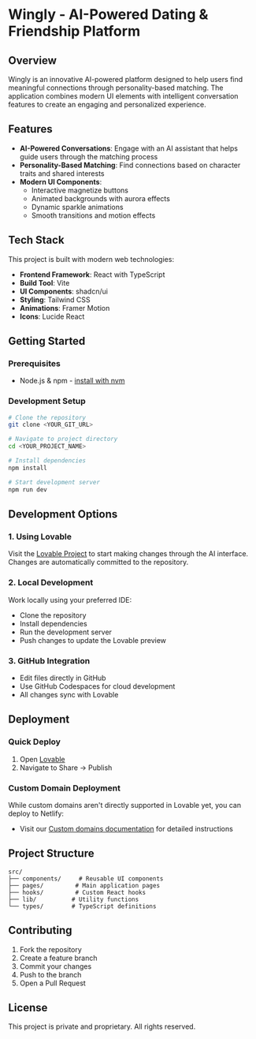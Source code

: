 # Wingly - AI-Powered Dating & Friendship Platform

## Overview

Wingly is an innovative AI-powered platform designed to help users find meaningful connections through personality-based matching. The application combines modern UI elements with intelligent conversation features to create an engaging and personalized experience.

## Features

- **AI-Powered Conversations**: Engage with an AI assistant that helps guide users through the matching process
- **Personality-Based Matching**: Find connections based on character traits and shared interests
- **Modern UI Components**: 
  - Interactive magnetize buttons
  - Animated backgrounds with aurora effects
  - Dynamic sparkle animations
  - Smooth transitions and motion effects

## Tech Stack

This project is built with modern web technologies:

- **Frontend Framework**: React with TypeScript
- **Build Tool**: Vite
- **UI Components**: shadcn/ui
- **Styling**: Tailwind CSS
- **Animations**: Framer Motion
- **Icons**: Lucide React

## Getting Started

### Prerequisites

- Node.js & npm - [install with nvm](https://github.com/nvm-sh/nvm#installing-and-updating)

### Development Setup

```bash
# Clone the repository
git clone <YOUR_GIT_URL>

# Navigate to project directory
cd <YOUR_PROJECT_NAME>

# Install dependencies
npm install

# Start development server
npm run dev
```

## Development Options

### 1. Using Lovable

Visit the [Lovable Project](https://lovable.dev/projects/ea39e71f-5dbf-4cc2-98ab-1ab45a3bd8dc) to start making changes through the AI interface. Changes are automatically committed to the repository.

### 2. Local Development

Work locally using your preferred IDE:
- Clone the repository
- Install dependencies
- Run the development server
- Push changes to update the Lovable preview

### 3. GitHub Integration

- Edit files directly in GitHub
- Use GitHub Codespaces for cloud development
- All changes sync with Lovable

## Deployment

### Quick Deploy

1. Open [Lovable](https://lovable.dev/projects/ea39e71f-5dbf-4cc2-98ab-1ab45a3bd8dc)
2. Navigate to Share -> Publish

### Custom Domain Deployment

While custom domains aren't directly supported in Lovable yet, you can deploy to Netlify:
- Visit our [Custom domains documentation](https://docs.lovable.dev/tips-tricks/custom-domain/) for detailed instructions

## Project Structure

```
src/
├── components/     # Reusable UI components
├── pages/         # Main application pages
├── hooks/         # Custom React hooks
├── lib/          # Utility functions
└── types/        # TypeScript definitions
```

## Contributing

1. Fork the repository
2. Create a feature branch
3. Commit your changes
4. Push to the branch
5. Open a Pull Request

## License

This project is private and proprietary. All rights reserved.